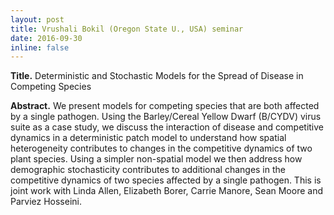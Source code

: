 ```yaml
---
layout: post
title: Vrushali Bokil (Oregon State U., USA) seminar
date: 2016-09-30
inline: false
---
```


**Title.** Deterministic and Stochastic Models for the Spread of
 Disease in Competing Species

**Abstract.** We present models for competing species that are both affected by a single pathogen. Using the Barley/Cereal Yellow Dwarf (B/CYDV) virus suite as a case study, we discuss the interaction of disease and competitive dynamics in a deterministic patch model to understand how spatial heterogeneity contributes to changes in the competitive dynamics of two plant species. Using a simpler non-spatial model we then address how demographic stochasticity contributes to additional changes in the competitive dynamics of two species affected by a single pathogen. This is joint work with Linda Allen, Elizabeth Borer, Carrie Manore, Sean Moore and Parviez Hosseini.
